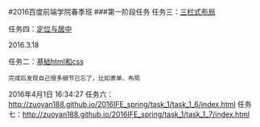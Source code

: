 #2016百度前端学院春季班
###第一阶段任务
任务三：[三栏式布局](http://zuoyan188.github.io/2016IFE_spring/task_1/task_1_3/index.html)

任务四：[定位与居中](http://zuoyan188.github.io/2016IFE_spring/task_1/task_1_4/index.html)

2016.3.18
  
  任务二：[基础html和css](http://zuoyan188.github.io/2016IFE_spring/task_1/task_1_2/index.html)
    
    完成后发现自己很多细节已忘了，比如表单、布局
2016年4月1日 16:34:27
  任务六：http://zuoyan188.github.io/2016IFE_spring/task_1/task_1_6/index.html
  任务七：http://zuoyan188.github.io/2016IFE_spring/task_1/task_1_7/index.html
